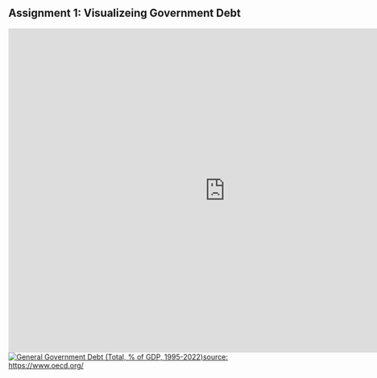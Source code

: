 ## Assignment 1: Visualizeing Government Debt
<iframe src="https://data.oecd.org/chart/7eXB" width="860" height="645" style="border: 0" mozallowfullscreen="true" webkitallowfullscreen="true" allowfullscreen="true"><a href="https://data.oecd.org/chart/7eXB" target="_blank">OECD Chart: General government debt, Total, % of GDP, Annual, 2018</a></iframe>

<div class='tableauPlaceholder' id='viz1699239475009' style='position: relative'><noscript><a href='#'><img alt='General Government Debt   (Total, % of GDP, 1995-2022)source: https:&#47;&#47;www.oecd.org&#47; ' src='https:&#47;&#47;public.tableau.com&#47;static&#47;images&#47;oe&#47;oecd_16992394629770&#47;Sheet1&#47;1_rss.png' style='border: none' /></a></noscript><object class='tableauViz'  style='display:none;'><param name='host_url' value='https%3A%2F%2Fpublic.tableau.com%2F' /> <param name='embed_code_version' value='3' /> <param name='site_root' value='' /><param name='name' value='oecd_16992394629770&#47;Sheet1' /><param name='tabs' value='no' /><param name='toolbar' value='yes' /><param name='static_image' value='https:&#47;&#47;public.tableau.com&#47;static&#47;images&#47;oe&#47;oecd_16992394629770&#47;Sheet1&#47;1.png' /> <param name='animate_transition' value='yes' /><param name='display_static_image' value='yes' /><param name='display_spinner' value='yes' /><param name='display_overlay' value='yes' /><param name='display_count' value='yes' /><param name='language' value='en-GB' /><param name='filter' value='publish=yes' /></object></div>
<script type='text/javascript'>
  var divElement = document.getElementById('viz1699239475009');
  var vizElement = divElement.getElementsByTagName('object')[0];
  vizElement.style.width='100%';vizElement.style.height=(divElement.offsetWidth*0.75)+'px';
  var scriptElement = document.createElement('script');
  scriptElement.src = 'https://public.tableau.com/javascripts/api/viz_v1.js';
  vizElement.parentNode.insertBefore(scriptElement, vizElement);
</script>
